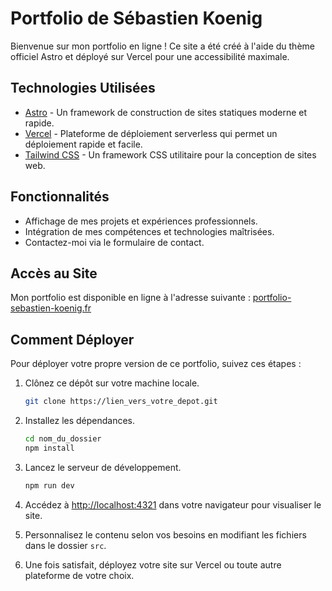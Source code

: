 # Portfolio de Sébastien Koenig

Bienvenue sur mon portfolio en ligne ! Ce site a été créé à l'aide du thème officiel Astro et déployé sur Vercel pour une accessibilité maximale.

## Technologies Utilisées

- [Astro](https://astro.build/) - Un framework de construction de sites statiques moderne et rapide.
- [Vercel](https://vercel.com/) - Plateforme de déploiement serverless qui permet un déploiement rapide et facile.
- [Tailwind CSS](https://tailwindcss.com/) - Un framework CSS utilitaire pour la conception de sites web.

## Fonctionnalités

- Affichage de mes projets et expériences professionnels.
- Intégration de mes compétences et technologies maîtrisées.
- Contactez-moi via le formulaire de contact.

## Accès au Site

Mon portfolio est disponible en ligne à l'adresse suivante : [portfolio-sebastien-koenig.fr](portfolio-sebastien-koenig.fr)


## Comment Déployer

Pour déployer votre propre version de ce portfolio, suivez ces étapes :

1. Clônez ce dépôt sur votre machine locale.
   ```bash
   git clone https://lien_vers_votre_depot.git
   ```

2. Installez les dépendances.
   ```bash
   cd nom_du_dossier
   npm install
   ```

3. Lancez le serveur de développement.
   ```bash
   npm run dev
   ```

4. Accédez à [http://localhost:4321](http://localhost:4321) dans votre navigateur pour visualiser le site.

5. Personnalisez le contenu selon vos besoins en modifiant les fichiers dans le dossier `src`.

6. Une fois satisfait, déployez votre site sur Vercel ou toute autre plateforme de votre choix.


